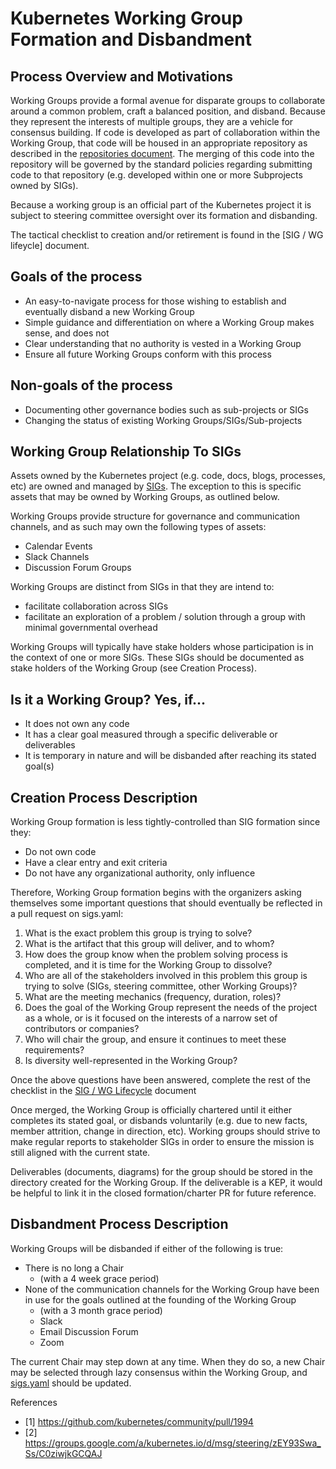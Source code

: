 # Kubernetes Working Group Formation and Disbandment

## Process Overview and Motivations
Working Groups provide a formal avenue for disparate groups to collaborate around a common problem, craft a balanced
position, and disband. Because they represent the interests of multiple groups, they are a vehicle for consensus
building.  If code is developed as part of collaboration within the Working Group, that code will be housed in an
appropriate repository as described in the [repositories document].  The merging of this code into the repository
will be governed by the standard policies regarding submitting code to that repository (e.g. developed within one or
more Subprojects owned by SIGs).

Because a working group is an official part of the Kubernetes project it is subject to steering committee oversight
over its formation and disbanding.

The tactical checklist to creation and/or retirement is found in the [SIG / WG lifeycle] document.  

## Goals of the process

- An easy-to-navigate process for those wishing to establish and eventually disband a new Working Group
- Simple guidance and differentiation on where a Working Group makes sense, and does not
- Clear understanding that no authority is vested in a Working Group
- Ensure all future Working Groups conform with this process

## Non-goals of the process

- Documenting other governance bodies such as sub-projects or SIGs
- Changing the status of existing Working Groups/SIGs/Sub-projects

## Working Group Relationship To SIGs
Assets owned by the Kubernetes project (e.g. code, docs, blogs, processes, etc) are owned and
managed by [SIGs](sig-governance.md).  The exception to this is specific assets that may be owned
by Working Groups, as outlined below.

Working Groups provide structure for governance and communication channels, and as such may
own the following types of assets:

- Calendar Events
- Slack Channels
- Discussion Forum Groups

Working Groups are distinct from SIGs in that they are intend to:

- facilitate collaboration across SIGs
- facilitate an exploration of a problem / solution through a group with minimal governmental overhead

Working Groups will typically have stake holders whose participation is in the
context of one or more SIGs.  These SIGs should be documented as stake holders of the Working Group
(see Creation Process).

## Is it a Working Group? Yes, if...
- It does not own any code
- It has a clear goal measured through a specific deliverable or deliverables
- It is temporary in nature and will be disbanded after reaching its stated goal(s)

## Creation Process Description
Working Group formation is less tightly-controlled than SIG formation since they:

- Do not own code
- Have a clear entry and exit criteria
- Do not have any organizational authority, only influence

Therefore, Working Group formation begins with the organizers asking themselves some important questions that
should eventually be reflected in a pull request on sigs.yaml:

1. What is the exact problem this group is trying to solve?
1. What is the artifact that this group will deliver, and to whom?
1. How does the group know when the problem solving process is completed, and it is time for the Working Group to
   dissolve?
1. Who are all of the stakeholders involved in this problem this group is trying to solve (SIGs, steering committee,
   other Working Groups)?
1. What are the meeting mechanics (frequency, duration, roles)?
1. Does the goal of the Working Group represent the needs of the project as a whole, or is it focused on the interests
   of a narrow set of contributors or companies?
1. Who will chair the group, and ensure it continues to meet these requirements?
1. Is diversity well-represented in the Working Group?

Once the above questions have been answered, complete the rest of the checklist in the [SIG / WG Lifecycle] document

Once merged, the Working Group is officially chartered until it either completes its stated goal, or disbands
voluntarily (e.g. due to new facts, member attrition, change in direction, etc). Working groups should strive to
make regular reports to stakeholder SIGs in order to ensure the mission is still aligned with the current state.

Deliverables (documents, diagrams) for the group should be stored in the directory created for the Working Group.
If the deliverable is a KEP, it would be helpful to link it in the closed formation/charter PR for future reference.

## Disbandment Process Description

Working Groups will be disbanded if either of the following is true:

- There is no long a Chair
  - (with a 4 week grace period)
- None of the communication channels for the Working Group have been in use for the goals outlined at the founding of
  the Working Group
  - (with a 3 month grace period)
  - Slack
  - Email Discussion Forum
  - Zoom

The current Chair may step down at any time.  When they do so, a new Chair may be selected through lazy consensus
within the Working Group, and [sigs.yaml](/sigs.yaml) should be updated.

References

- [1] https://github.com/kubernetes/community/pull/1994
- [2] https://groups.google.com/a/kubernetes.io/d/msg/steering/zEY93Swa_Ss/C0ziwjkGCQAJ


[SIG / WG Lifecycle]: /sig-wg-lifecycle.md
[repositories document]: https://github.com/kubernetes/community/blob/master/github-management/kubernetes-repositories.md
